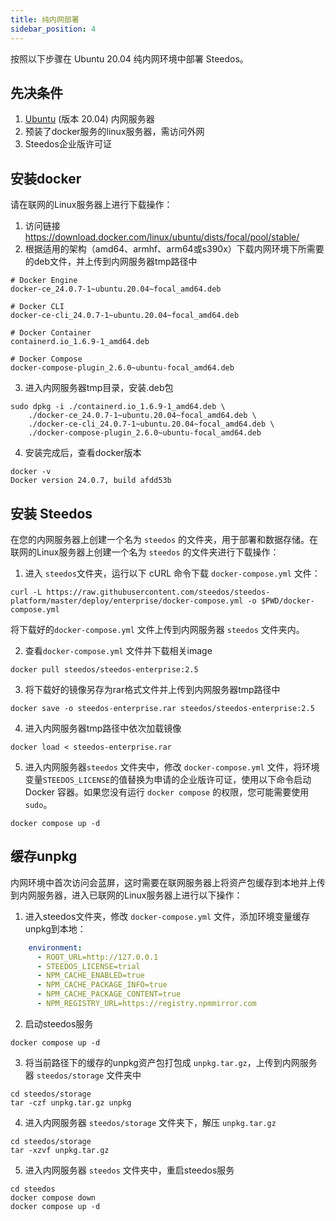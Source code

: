 ```yaml
---
title: 纯内网部署
sidebar_position: 4
---
```


按照以下步骤在 Ubuntu 20.04 纯内网环境中部署 Steedos。

## 先决条件

1. [Ubuntu](https://releases.ubuntu.com/20.04/) (版本 20.04) 内网服务器
2. 预装了docker服务的linux服务器，需访问外网
3. Steedos企业版许可证

## 安装docker
请在联网的Linux服务器上进行下载操作：
1. 访问链接 https://download.docker.com/linux/ubuntu/dists/focal/pool/stable/
2. 根据适用的架构（amd64、armhf、arm64或s390x）下载内网环境下所需要的deb文件，并上传到内网服务器tmp路径中

```shell
# Docker Engine
docker-ce_24.0.7-1~ubuntu.20.04~focal_amd64.deb

# Docker CLI
docker-ce-cli_24.0.7-1~ubuntu.20.04~focal_amd64.deb

# Docker Container
containerd.io_1.6.9-1_amd64.deb

# Docker Compose
docker-compose-plugin_2.6.0~ubuntu-focal_amd64.deb
```

3. 进入内网服务器tmp目录，安装.deb包

```shell
sudo dpkg -i ./containerd.io_1.6.9-1_amd64.deb \
    ./docker-ce_24.0.7-1~ubuntu.20.04~focal_amd64.deb \
    ./docker-ce-cli_24.0.7-1~ubuntu.20.04~focal_amd64.deb \
    ./docker-compose-plugin_2.6.0~ubuntu-focal_amd64.deb
```

4. 安装完成后，查看docker版本

```shell
docker -v
Docker version 24.0.7, build afdd53b
```

## 安装 Steedos

在您的内网服务器上创建一个名为 `steedos` 的文件夹，用于部署和数据存储。在联网的Linux服务器上创建一个名为 `steedos` 的文件夹进行下载操作：
1. 进入 `steedos`文件夹，运行以下 cURL 命令下载 `docker-compose.yml` 文件：

```shell
curl -L https://raw.githubusercontent.com/steedos/steedos-platform/master/deploy/enterprise/docker-compose.yml -o $PWD/docker-compose.yml
```

将下载好的`docker-compose.yml` 文件上传到内网服务器 `steedos` 文件夹内。

2. 查看`docker-compose.yml` 文件并下载相关image

```shell
docker pull steedos/steedos-enterprise:2.5
```

3. 将下载好的镜像另存为rar格式文件并上传到内网服务器tmp路径中

```shell
docker save -o steedos-enterprise.rar steedos/steedos-enterprise:2.5
```

4. 进入内网服务器tmp路径中依次加载镜像

```shell
docker load < steedos-enterprise.rar
```

5. 进入内网服务器`steedos` 文件夹中，修改 `docker-compose.yml` 文件，将环境变量`STEEDOS_LICENSE`的值替换为申请的企业版许可证，使用以下命令启动 Docker 容器。如果您没有运行 `docker compose` 的权限，您可能需要使用 `sudo`。

```shell
docker compose up -d
```

## 缓存unpkg

内网环境中首次访问会蓝屏，这时需要在联网服务器上将资产包缓存到本地并上传到内网服务器，进入已联网的Linux服务器上进行以下操作：
1. 进入steedos文件夹，修改 `docker-compose.yml` 文件，添加环境变量缓存unpkg到本地：
```yaml
    environment:
      - ROOT_URL=http://127.0.0.1
      - STEEDOS_LICENSE=trial
      - NPM_CACHE_ENABLED=true
      - NPM_CACHE_PACKAGE_INFO=true
      - NPM_CACHE_PACKAGE_CONTENT=true
      - NPM_REGISTRY_URL=https://registry.npmmirror.com
```

2. 启动steedos服务
```shell
docker compose up -d
```

3. 将当前路径下的缓存的unpkg资产包打包成 `unpkg.tar.gz`，上传到内网服务器 `steedos/storage` 文件夹中
```shell
cd steedos/storage
tar -czf unpkg.tar.gz unpkg
```

4. 进入内网服务器 `steedos/storage` 文件夹下，解压 `unpkg.tar.gz`
```shell
cd steedos/storage
tar -xzvf unpkg.tar.gz
```

5. 进入内网服务器 `steedos` 文件夹中，重启steedos服务
```shell
cd steedos
docker compose down
docker compose up -d
```

